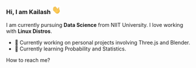 ### Hi, I am Kailash <img src="https://raw.githubusercontent.com/KailashKS/KailashKS/main/hand_wave.gif" width="24px"/>

<link rel="stylesheet" href="https://cdnjs.cloudflare.com/ajax/libs/font-awesome/5.11.2/css/all.min.css">

I am currently pursuing **Data Science** from NIIT University. I love working with **Linux Distros**.
  
  - 🔭 Currently working on personal projects involving Three.js and Blender.
  - 🌱 Currently learning Probability and Statistics.
 
 How to reach me?

 <div>
	<a href="https://www.w3schools.com">
		<i class="fab fa-linkedin-in"></i>
	</a>
	&nbsp;
	<a href="https://www.w3schools.com">
	    <i class="fab fa-github"></i>
	</a>
	&nbsp;
	<a href="https://www.w3schools.com">
		<i class="fas fa-envelope-square"></i>
	</a>
	&nbsp;
	<a href="https://www.w3schools.com">
		<i class="fab fa-telegram"></i>
	</a>
 </div>
 
<!--
**KailashKS/KailashKS** is a ✨ _special_ ✨ repository because its `README.md` (this file) appears on your GitHub profile.

Here are some ideas to get you started:

- 🔭 I’m currently working on ...
- 🌱 I’m currently learning ...
- 👯 I’m looking to collaborate on ...
- 🤔 I’m looking for help with ...
- 💬 Ask me about ...
- 📫 How to reach me: ...
- 😄 Pronouns: ...
- ⚡ Fun fact: ...
-->
